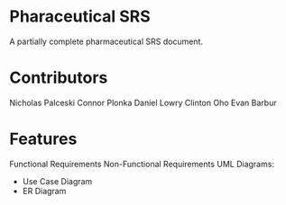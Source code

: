 # Pharaceutical SRS
A partially complete pharmaceutical SRS document.

# Contributors
Nicholas Palceski
Connor Plonka
Daniel Lowry
Clinton Oho
Evan Barbur

# Features
Functional Requirements
Non-Functional Requirements
UML Diagrams:
 - Use Case Diagram
 - ER Diagram
